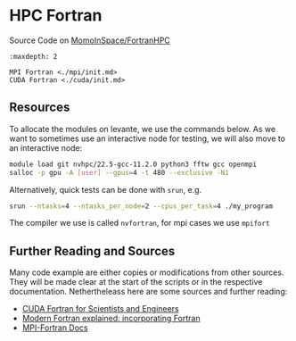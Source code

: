 # HPC Fortran

Source Code on [MomoInSpace/FortranHPC](https://github.com/MomoInSpace/FortranHPC)

```{toctree}
:maxdepth: 2

MPI Fortran <./mpi/init.md>
CUDA Fortran <./cuda/init.md>
```

## Resources

To allocate the modules on levante, we use the commands below. As we want to sometimes use an interactive node for testing, we will also move to an interactive node:

```bash
module load git nvhpc/22.5-gcc-11.2.0 python3 fftw gcc openmpi
salloc -p gpu -A [user] --gpus=4 -t 480 --exclusive -N1
```

Alternatively, quick tests can be done with `srun`, e.g.

```bash
srun --ntasks=4 --ntasks_per_node=2 --cpus_per_task=4 ./my_program
```

The compiler we use is called `nvfortran`, for mpi cases we use `mpifort`

## Further Reading and Sources

Many code example are either copies or modifications from other sources. They will be made clear at the start of the scripts or in the respective documentation. Nethertheleass here are some sources and further reading:

* [CUDA Fortran for Scientists and Engineers](https://www.sciencedirect.com/book/9780124169708/cuda-fortran-for-scientists-and-engineers)
* [Modern Fortran explained: incorporating Fortran](https://pdfroom.com/books/modern-fortran-explained-incorporating-fortran-2018/jN2R0oALdvW)
* [MPI-Fortran Docs](https://curc.readthedocs.io/en/latest/programming/MPI-Fortran.html)
